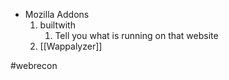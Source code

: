 - Mozilla Addons
	1. builtwith
		1. Tell you what is running on that website
	2. [[Wappalyzer]]

#webrecon

